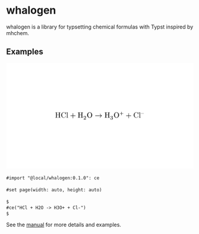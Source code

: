 # whalogen

whalogen is a library for typsetting chemical formulas with Typst inspired by mhchem.



## Examples

![](gallery/example.png)

```typst
#import "@local/whalogen:0.1.0": ce

#set page(width: auto, height: auto)

$
#ce("HCl + H2O -> H3O+ + Cl-")
$
```

See the [manual](manual.pdf) for more details and examples.